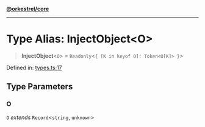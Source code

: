 [**@orkestrel/core**](../index.md)

***

# Type Alias: InjectObject\<O\>

> **InjectObject**\<`O`\> = `Readonly`\<`{ [K in keyof O]: Token<O[K]> }`\>

Defined in: [types.ts:17](https://github.com/orkestrel/core/blob/cbe5b2d7b027ca6f0f1301ef32750afb69b4764b/src/types.ts#L17)

## Type Parameters

### O

`O` *extends* `Record`\<`string`, `unknown`\>
